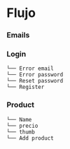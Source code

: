 # Flujo

### Emails

### Login
```
└── Error email
└── Error password
└── Reset password
└── Register
```

### Product
```
└── Name
└── precio
└── thumb
└── Add product
```

